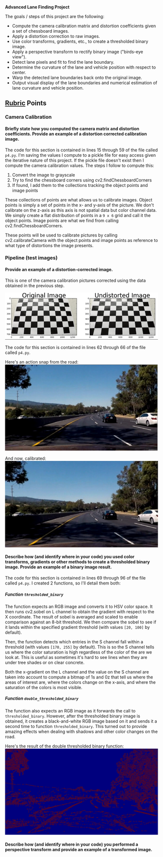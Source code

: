 **Advanced Lane Finding Project**

The goals / steps of this project are the following:

* Compute the camera calibration matrix and distortion coefficients given a set of chessboard images.
* Apply a distortion correction to raw images.
* Use color transforms, gradients, etc., to create a thresholded binary image.
* Apply a perspective transform to rectify binary image ("birds-eye view").
* Detect lane pixels and fit to find the lane boundary.
* Determine the curvature of the lane and vehicle position with respect to center.
* Warp the detected lane boundaries back onto the original image.
* Output visual display of the lane boundaries and numerical estimation of lane curvature and vehicle position.

[//]: # (Image References)

[calibration1]: ./output_images/camera_calibration.jpg "Calibration"
[calibration2]: ./test_images/extra_image.jpg "Image"
[calibration3]: ./output_images/1.undistorted-extra_image.jpg "Undistorted image"
[binary1]: ./test_images/extra_image.jpg "Image"
[binary2]: ./output_images/2.binary-extra_image.jpg "Binary thresholded image"
[video1]: ./processed_project_video.mp4 "Video"

## [Rubric](https://review.udacity.com/#!/rubrics/571/view) Points

### Camera Calibration

#### Briefly state how you computed the camera matrix and distortion coefficients. Provide an example of a distortion corrected calibration image.

The code for this section is contained in lines 15 through 59 of the file called `p4.py`. I'm saving the values I compute to a pickle file for easy access given the iterative nature of this project. If the pickle file doesn't exist then I compute the camera calibration values. The steps I follow to compute this:
  1. Convert the image to grayscale
  2. Try to find the chessboard corners using cv2.findChessboardCorners
  3. If found, I add them to the collections tracking the object points and image points

These collections of points are what allows us to calibrate images. Object points is simply a set of points in the x- and y-axis of the picture. We don't calibrate on the z-axis as this axis is not spatial data but color channel data. We simply create a flat distribution of points in a `9 x 6` grid and call it the object points. Image points are what we find from calling cv2.findChessboardCorners.

These points will be used to calibrate pictures by calling cv2.calibrateCamera with the object points and image points as reference to what type of distortions the image presents.

### Pipeline (test images)

#### Provide an example of a distortion-corrected image.
This is one of the camera calibration pictures corrected using the data obtained in the previous step.

![Calibration][calibration1]

The code for this section is contained in lines 62 through 66 of the file called `p4.py`.

Here's an action snap from the road:
![Calibration][calibration2]

And now, calibrated:
![Calibration][calibration3]


#### Describe how (and identify where in your code) you used color transforms, gradients or other methods to create a thresholded binary image. Provide an example of a binary image result.

The code for this section is contained in lines 69 through 96 of the file called `p4.py`. I created 2 functions, so I'll detail them both:

##### Function `thresholded_binary`
The function expects an RGB image and converts it to HSV color space. It then runs cv2.sobel on L channel to obtain the gradient with respect to the X coordinate. The result of sobel is averaged and scaled to enable comparison against an 8-bit threshold. We then compare the sobel to see if it lands within the specified gradient threshold (with values `[20, 100]` by default).

Then, the function detects which entries in the S channel fall within a threshold (with values `[170, 255]` by default). This is so the S channel tells us where the color saturation is high regardless of the color of the are we look at. This is useful as sometimes it's hard to see lines when they are under tree shades or on clear concrete.

Both the x-gradient on the L channel and the value on the S channel are taken into account to compute a bitmap of 1s and 0z that tell us where the areas of interest are, where the colors change on the x-axis, and where the saturation of the colors is most visible.

##### Function `double_thresholded_binary`
The function also expects an RGB image as it forwards the call to `thresholded_binary`. However, after the thresholded binary image is obtained, it creates a black-and-white RGB image based on it and sends it a second time to function `thresholded_binary`. This turned out to provide amazing effects when dealing with shadows and other color changes on the road.

Here's the result of the double thresholded binary function:
![Binary][binary2]

#### Describe how (and identify where in your code) you performed a perspective transform and provide an example of a transformed image.
